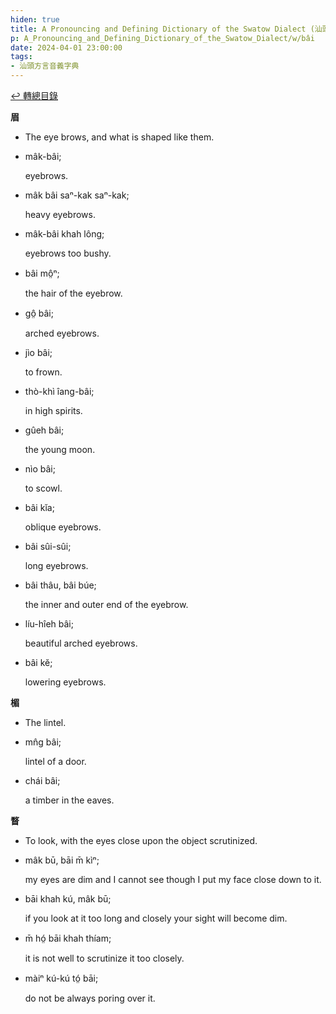 ```yaml
---
hiden: true
title: A Pronouncing and Defining Dictionary of the Swatow Dialect (汕頭方言音義字典) / bâi
p: A_Pronouncing_and_Defining_Dictionary_of_the_Swatow_Dialect/w/bâi
date: 2024-04-01 23:00:00
tags: 
- 汕頭方言音義字典
---
```


[↩️ 轉總目錄](/A_Pronouncing_and_Defining_Dictionary_of_the_Swatow_Dialect)


**眉**
- The eye brows, and what is shaped like them.

- mâk-bâi;

  eyebrows.

- mâk bâi saⁿ-kak saⁿ-kak;

  heavy eyebrows.

- mâk-bâi khah lông;

  eyebrows too bushy.

- bâi mô̤ⁿ;

  the hair of the eyebrow.

- gô̤ bâi;

  arched eyebrows.

- jìo bâi;

  to frown.

- thò-khì îang-bâi;

  in high spirits.

- gûeh bâi;

  the young moon.

- nìo bâi;

  to scowl.

- bâi kĭa;

  oblique eyebrows.

- bâi sûi-sûi;

  long eyebrows.

- bâi thâu, bâi búe;

  the inner and outer end of the eyebrow.

- líu-hîeh bâi;

  beautiful arched eyebrows.

- bâi kĕ;

  lowering eyebrows.

**楣**
- The lintel.

- mn̂g bâi;

  lintel of a door.

- chái bâi;

  a timber in the eaves.

**瞀**
- To look, with the eyes close upon the object scrutinized.

- mâk bū, bāi m̄ kìⁿ;

  my eyes are dim and I cannot see though I put my face close down to it.

- bāi khah kú, mâk bū;

  if you look at it too long and closely your sight will become dim.

- m̄ hó̤ bāi khah thíam;

  it is not well to scrutinize it too closely.

- màiⁿ kú-kú tó̤ bāi;

  do not be always poring over it.